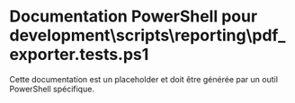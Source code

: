 # Documentation PowerShell pour development\scripts\reporting\pdf_exporter.tests.ps1

Cette documentation est un placeholder et doit être générée par un outil PowerShell spécifique.
